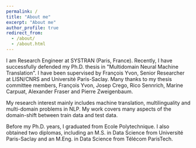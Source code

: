 ```yaml
---
permalink: /
title: "About me"
excerpt: "About me"
author_profile: true
redirect_from: 
  - /about/
  - /about.html
---
```

I am Research Engineer at SYSTRAN (Paris, France). Recently, I have successfully defended my Ph.D. thesis in "Multidomain Neural Machine Translation". I have been supervised by François Yvon, Senior Researcher at LISN/CNRS and Université Paris-Saclay. Many thanks to my thesis committee members, François Yvon, Josep Crego, Rico Sennrich, Marine Carpuat, Alexander Fraser and Pierre Zweigenbaum.

My research interest mainly includes machine translation, multilinguality and multi-domain problems in NLP. My work covers many aspects of the domain-shift between train data and test data.

Before my Ph.D. years, I graduated from Ecole Polytechnique. I also obtained two diplomas, including an M.S. in Data Science from Université Paris-Saclay and an M.Eng. in Data Science from Télécom ParisTech.
